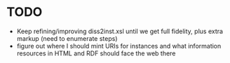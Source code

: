 TODO
====

* Keep refining/improving diss2inst.xsl until we get full fidelity, plus extra markup (need to enumerate steps)
* figure out where I should mint URIs for instances and what information resources in HTML and RDF should face the web there



